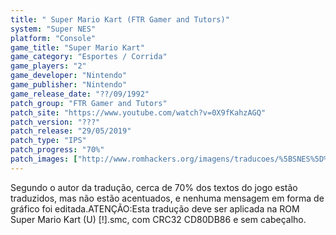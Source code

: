 ```yaml
---
title: " Super Mario Kart (FTR Gamer and Tutors)"
system: "Super NES"
platform: "Console"
game_title: "Super Mario Kart"
game_category: "Esportes / Corrida"
game_players: "2"
game_developer: "Nintendo"
game_publisher: "Nintendo"
game_release_date: "??/09/1992"
patch_group: "FTR Gamer and Tutors"
patch_site: "https://www.youtube.com/watch?v=0X9fKahzAGQ"
patch_version: "???"
patch_release: "29/05/2019"
patch_type: "IPS"
patch_progress: "70%"
patch_images: ["http://www.romhackers.org/imagens/traducoes/%5BSNES%5D%20Super%20Mario%20Kart%20-%20FTR%20Gamer%20-%201.png","http://www.romhackers.org/imagens/traducoes/%5BSNES%5D%20Super%20Mario%20Kart%20-%20FTR%20Gamer%20-%202.png","http://www.romhackers.org/imagens/traducoes/%5BSNES%5D%20Super%20Mario%20Kart%20-%20FTR%20Gamer%20-%203.png"]
---
```

Segundo o autor da tradução, cerca de 70% dos textos do jogo estão traduzidos, mas não estão acentuados, e nenhuma mensagem em forma de gráfico foi editada.ATENÇÃO:Esta tradução deve ser aplicada na ROM Super Mario Kart (U) [!].smc, com CRC32 CD80DB86 e sem cabeçalho.